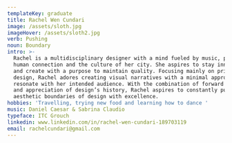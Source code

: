 ```yaml
---
templateKey: graduate
title: Rachel Wen Cundari
image: /assets/sloth.jpg
imageHover: /assets/sloth2.jpg
verb: Pushing
noun: Boundary
intro: >-
  Rachel is a multidisciplinary designer with a mind fueled by music, poetry,
  human connection and the culture of her city. She aspires to stay innovative
  and create with a purpose to maintain quality. Focusing mainly on print based
  design, Rachel adores creating visual narratives with a minimal approach that
  resonate with her intended audience. With the combination of forward thinking
  and appreciation of design’s history, Rachel aspires to constantly push the
  aesthetic boundaries of design with excellence. 
hobbies: 'Travelling, trying new food and learning how to dance '
music: Daniel Caesar & Sabrina Claudio
typeface: ITC Grouch
linkedin: www.linkedin.com/in/rachel-wen-cundari-189703119
email: rachelcundari@gmail.com
---
```


